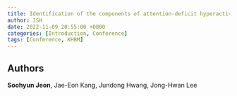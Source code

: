 ```yaml
---
title: Identification of the components of attention-deficit hyperactivity disorder using stop signal task-based fMRI and gene expression data
author: JSH
date: 2022-11-09 20:55:00 +0800
categories: [Introduction, Conference]
tags: [Conference, KHBM]
---
```


## Authors
**Soohyun Jeon**, Jae-Eon Kang, Jundong Hwang, Jong-Hwan Lee
